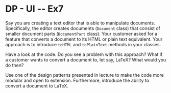 # DP - UI -- Ex7
Say you are creating a text editor that is able to manipulate documents. Specifically, the editor creates
documents (`Document` class) that consist of smaller document parts (`DocumentPart` class). Your customer asked
for a feature that converts a document to its HTML or plain text equivalent. Your approach is to introduce `toHTML` and `toPlainText` methods in your classes.

Have a look at the code. Do you see a problem with this approach? 
What if a customer wants to convert a document to, let say, LaTeX? What would you
do then? 

Use one of the design patterns presented in lecture to make the code more modular and open to extension.
Furthermore, introduce the ability to convert a document to LaTeX.
